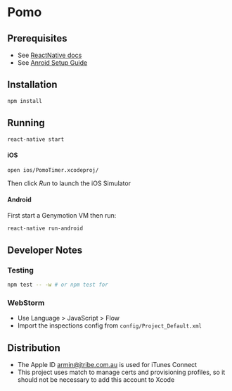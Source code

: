 # Pomo

## Prerequisites

- See [ReactNative docs](https://facebook.github.io/react-native/docs/getting-started.html#requirements)
- See [Anroid Setup Guide](https://facebook.github.io/react-native/docs/getting-started.html#requirements)

## Installation

```bash
npm install
```

## Running

```bash
react-native start
```

#### iOS

```bash
open ios/PomoTimer.xcodeproj/
```

Then click _Run_ to launch the iOS Simulator

#### Android

First start a Genymotion VM then run:

```bash
react-native run-android
```

## Developer Notes

### Testing

```bash
npm test -- -w # or npm test for 
```

### WebStorm

- Use Language > JavaScript > Flow
- Import the inspections config from `config/Project_Default.xml` 

## Distribution
- The Apple ID armin@jtribe.com.au is used for iTunes Connect
- This project uses match to manage certs and provisioning profiles, so it should not be necessary to add this account to Xcode
